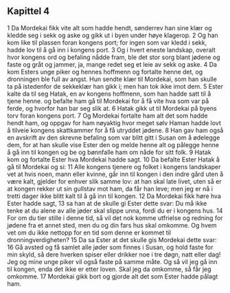 ## Kapittel 4

1 Da Mordekai fikk vite alt som hadde hendt, sønderrev han sine klær og kledde seg i sekk og aske og gikk ut i byen under høye klagerop.
2 Og han kom like til plassen foran kongens port; for ingen som var kledd i sekk, hadde lov til å gå inn i kongens port.
3 Og i hvert eneste landskap, overalt hvor kongens ord og befaling nådde fram, ble det stor sorg blant jødene og faste og gråt og jammer, ja, mange redet seg et leie av sekk og aske.
4 Da kom Esters unge piker og hennes hoffmenn og fortalte henne det, og dronningen ble full av angst. Hun sendte klær til Mordekai, som han skulle ta på istedenfor de sekkeklær han gikk i; men han tok ikke imot dem.
5 Ester kalte da til seg Hatak, en av kongens hoffmenn, som han hadde satt til å tjene henne. og befalte ham gå til Mordekai for å få vite hva som var på ferde, og hvorfor han bar seg slik at.
6 Hatak gikk ut til Mordekai på byens torv foran kongens port.
7 Og Mordekai fortalte ham alt det som hadde hendt ham, og oppgav for ham nøyaktig hvor meget sølv Haman hadde lovt å tilveie kongens skattkammer for å få utryddet jødene.
8 Han gav ham også en avskrift av den skrevne befaling som var blitt gitt i Susan om å ødelegge dem, for at han skulle vise Ester den og melde henne alt og pålegge henne å gå inn til kongen og be og bønnfalle ham om nåde for sitt folk.
9 Hatak kom og fortalte Ester hva Mordekai hadde sagt.
10 Da befalte Ester Hatak å gå til Mordekai og si:
11 Alle kongens tjenere og folket i kongens landskaper vet at hvis noen, mann eller kvinne, går inn til kongen i den indre gård uten å være kalt, gjelder for enhver slik samme lov: at han skal late livet, uten så er at kongen rekker ut sin gullstav mot ham, da får han leve; men jeg er nå i tretti dager ikke blitt kalt til å gå inn til kongen.
12 Da Mordekai fikk høre hva Ester hadde sagt,
13 sa han at de skulle gi Ester dette svar: Du må ikke tenke at du alene av alle jøder skal slippe unna, fordi du er i kongens hus.
14 For om du tier stille i denne tid, så vil det nok komme utfrielse og redning for jødene fra et annet sted, men du og din fars hus skal omkomme. Og hvem vet om du ikke nettopp for en tid som denne er kommet til dronningverdigheten?
15 Da sa Ester at det skulle gis Mordekai dette svar:
16 Gå avsted og få samlet alle jøder som finnes i Susan, og hold faste for min skyld, så dere hverken spiser eller drikker noe i tre døgn, natt eller dag! Jeg og mine unge piker vil også faste på samme måte. Og så vil jeg gå inn til kongen, enda det ikke er etter loven. Skal jeg da omkomme, så får jeg omkomme.
17 Mordekai gikk bort og gjorde alt det som Ester hadde pålagt ham.
